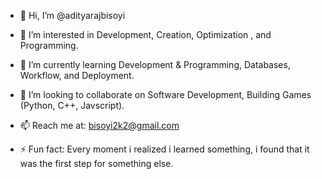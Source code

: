 - 👋 Hi, I’m @adityarajbisoyi
- 👀 I’m interested in Development, Creation, Optimization , and Programming.
- 🌱 I’m currently learning Development & Programming, Databases, Workflow, and Deployment.
- 💞️ I’m looking to collaborate on Software Development, Building Games (Python, C++, Javscript).
- 📫 Reach me at: bisoyi2k2@gmail.com
  
- ⚡ Fun fact: Every moment i realized i learned something, i found that it was the first step for something else.


